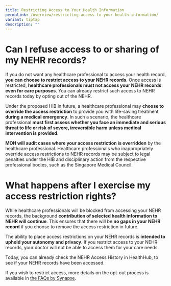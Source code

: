 ```yaml
---
title: Restricting Access to Your Health Information
permalink: /overview/restricting-access-to-your-health-information/
variant: tiptap
description: ""
---
```

<h1>Can I refuse access to or sharing of my NEHR records?</h1>
<p>If you do not want any healthcare professional to access your health record, <strong>you can choose to restrict access to your NEHR records</strong>.
Once access is restricted, <strong>healthcare professionals must not access your NEHR records even for care purposes</strong>.
You can already restrict such access to NEHR records today by opting out
of the NEHR.</p>
<p>Under the proposed HIB in future, a healthcare professional may <strong>choose to override the access restriction</strong> to
provide you with life-saving treatment <strong>during a medical emergency</strong>.
In such a scenario, the healthcare professional <strong>must first assess whether you face an immediate and serious threat to life or risk of severe, irreversible harm unless medical intervention is provided</strong>.</p>
<p><strong>MOH will audit cases where your access restriction is overridden</strong> by
the healthcare professional. Healthcare professionals who inappropriately
override access restrictions to NEHR records may be subject to legal penalties
under the HIB and disciplinary action from the respective professional
bodies, such as the Singapore Medical Council.</p>
<h1>What happens after I exercise my access restriction rights?</h1>
<p>While healthcare professionals will be blocked from accessing your NEHR
records, the background <strong>contribution of selected health information to NEHR will continue</strong>.
This ensures that there will be <strong>no gaps in your NEHR record</strong> if
you choose to remove the access restriction in future.</p>
<p>The ability to place access restrictions on your NEHR records is <strong>intended to uphold your autonomy and privacy</strong>.
If you restrict access to your NEHR records, your doctor will not be able
to access them for your care needs.</p>
<p>Today, you can already check the NEHR Access History in HealthHub, to
see if your NEHR records have been accessed.</p>
<p>If you wish to restrict access, more details on the opt-out process is
available in <a href="https://www.synapxe.sg/healthtech/national-programmes/national-electronic-health-record-nehr/faq" rel="noopener noreferrer nofollow" target="_blank">the FAQs by Synapxe</a>.</p>
<p></p>